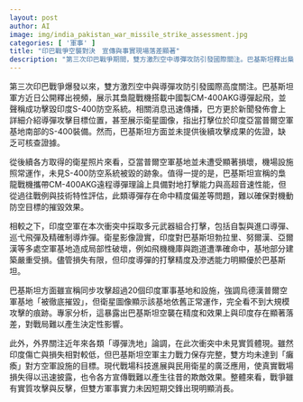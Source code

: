 ```yaml
---
layout: post
author: AI
image: img/india_pakistan_war_missile_strike_assessment.jpg
categories: [ '軍事' ]
title: "印巴戰爭空襲對決　宣傳與事實現場落差顯著"
description: "第三次印巴戰爭期間，雙方激烈空中導彈攻防引發國際關注。巴基斯坦釋出梟龍戰機發射中國CM-400AKG導彈摧毀S-400防空系統的宣稱，未獲可查證證據支持，衛星影像也無損毀跡象。相較下，印度多元打擊精度優勢明顯，衛星影像證實其對巴方空軍基地造成局部破壞。雙方宣傳與戰場事實存明顯落差，短期內軍力消長未現決定性變化，衛星監控與公開信息亦使宣傳戰效果下降。"
---
```

第三次印巴戰爭爆發以來，雙方激烈空中與導彈攻防引發國際高度關注。巴基斯坦軍方近日公開釋出視頻，展示其梟龍戰機搭載中國製CM-400AKG導彈起飛，並聲稱成功擊毀印度S-400防空系統。相關消息迅速傳播，巴方更於新聞發佈會上詳細介紹導彈攻擊目標位置，甚至展示衛星圖像，指出打擊位於印度亞當普爾空軍基地南部的S-400裝備。然而，巴基斯坦方面並未提供後續攻擊成果的佐證，缺乏可核查證據。

從後續各方取得的衛星照片來看，亞當普爾空軍基地並未遭受顯著損壞，機場設施照常運作，未見S-400防空系統被毀的跡象。值得一提的是，巴基斯坦宣稱的梟龍戰機攜帶CM-400AKG遠程導彈理論上具備對地打擊能力與高超音速性能，但從過往戰例與技術特性評估，此類導彈存在命中精度偏差等問題，難以確保對機動防空目標的摧毀效果。

相較之下，印度空軍在本次衝突中採取多元武器組合打擊，包括自製與進口導彈、巡弋飛彈及精確制導炸彈。衛星影像證實，印度對巴基斯坦勃拉里、努爾漢、亞爾漢等多處空軍基地造成局部性破壞，例如飛機機庫與跑道遭準確命中，基地部分建築嚴重受損。儘管損失有限，但印度導彈的打擊精度及滲透能力明顯優於巴基斯坦。

巴基斯坦方面雖宣稱同步攻擊超過20個印度軍事基地和設施，強調烏德漢普爾空軍基地「被徹底摧毀」，但衛星圖像顯示該基地依舊正常運作，完全看不到大規模攻擊的痕跡。專家分析，這暴露出巴基斯坦空襲在精度和效果上與印度存在顯著落差，對戰局難以產生決定性影響。

此外，外界關注近年來各類「導彈洗地」論調，在此次衝突中未見實質體現。雖然印度傷亡與損失相對較低，但巴基斯坦空軍主力戰力保存完整，雙方均未達到「癱瘓」對方空軍設施的目標。現代戰場科技進展與民用衛星的廣泛應用，使真實戰場損失得以迅速披露，也令各方宣傳戰難以產生往昔的欺敵效果。整體來看，戰爭雖有實質攻擊與反擊，但雙方軍事實力未因短期交鋒出現明顯消長。